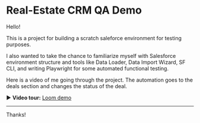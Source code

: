 # Real-Estate CRM QA Demo

Hello!

This is a project for building a scratch saleforce environment for testing purposes.

I also wanted to take the chance to familiarize myself with Salesforce environment structure and tools like Data Loader, Data Import Wizard, SF CLI, and writing Playwright for some automated functional testing. 

Here is a video of me going through the project. The automation goes to the deals section and changes the status of the deal. 


▶ **Video tour:** [Loom demo](https://www.loom.com/share/b1421aad0e0d41ad8820390c42d0bdbc?sid=c7508969-6871-464f-9be9-78c9d7e14c64)

---


Thanks!
